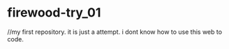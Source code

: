 # firewood-try_01
//my first repository. it is just a attempt. 
i dont know how to use this web to code.
